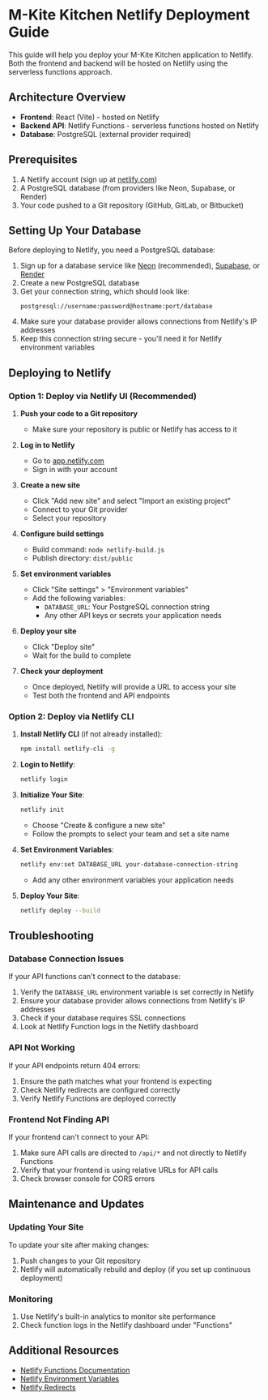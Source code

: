 # M-Kite Kitchen Netlify Deployment Guide

This guide will help you deploy your M-Kite Kitchen application to Netlify. Both the frontend and backend will be hosted on Netlify using the serverless functions approach.

## Architecture Overview

- **Frontend**: React (Vite) - hosted on Netlify
- **Backend API**: Netlify Functions - serverless functions hosted on Netlify
- **Database**: PostgreSQL (external provider required)

## Prerequisites

1. A Netlify account (sign up at [netlify.com](https://netlify.com))
2. A PostgreSQL database (from providers like Neon, Supabase, or Render)
3. Your code pushed to a Git repository (GitHub, GitLab, or Bitbucket)

## Setting Up Your Database

Before deploying to Netlify, you need a PostgreSQL database:

1. Sign up for a database service like [Neon](https://neon.tech/) (recommended), [Supabase](https://supabase.com/), or [Render](https://render.com/)
2. Create a new PostgreSQL database
3. Get your connection string, which should look like:
   ```
   postgresql://username:password@hostname:port/database
   ```
4. Make sure your database provider allows connections from Netlify's IP addresses
5. Keep this connection string secure - you'll need it for Netlify environment variables

## Deploying to Netlify

### Option 1: Deploy via Netlify UI (Recommended)

1. **Push your code to a Git repository**
   - Make sure your repository is public or Netlify has access to it

2. **Log in to Netlify**
   - Go to [app.netlify.com](https://app.netlify.com/)
   - Sign in with your account

3. **Create a new site**
   - Click "Add new site" and select "Import an existing project"
   - Connect to your Git provider
   - Select your repository

4. **Configure build settings**
   - Build command: `node netlify-build.js`
   - Publish directory: `dist/public`

5. **Set environment variables**
   - Click "Site settings" > "Environment variables"
   - Add the following variables:
     - `DATABASE_URL`: Your PostgreSQL connection string
     - Any other API keys or secrets your application needs

6. **Deploy your site**
   - Click "Deploy site"
   - Wait for the build to complete

7. **Check your deployment**
   - Once deployed, Netlify will provide a URL to access your site
   - Test both the frontend and API endpoints

### Option 2: Deploy via Netlify CLI

1. **Install Netlify CLI** (if not already installed):
   ```bash
   npm install netlify-cli -g
   ```

2. **Login to Netlify**:
   ```bash
   netlify login
   ```

3. **Initialize Your Site**:
   ```bash
   netlify init
   ```
   - Choose "Create & configure a new site"
   - Follow the prompts to select your team and set a site name

4. **Set Environment Variables**:
   ```bash
   netlify env:set DATABASE_URL your-database-connection-string
   ```
   - Add any other environment variables your application needs

5. **Deploy Your Site**:
   ```bash
   netlify deploy --build
   ```

## Troubleshooting

### Database Connection Issues

If your API functions can't connect to the database:

1. Verify the `DATABASE_URL` environment variable is set correctly in Netlify
2. Ensure your database provider allows connections from Netlify's IP addresses
3. Check if your database requires SSL connections
4. Look at Netlify Function logs in the Netlify dashboard

### API Not Working

If your API endpoints return 404 errors:

1. Ensure the path matches what your frontend is expecting
2. Check Netlify redirects are configured correctly
3. Verify Netlify Functions are deployed correctly

### Frontend Not Finding API

If your frontend can't connect to your API:

1. Make sure API calls are directed to `/api/*` and not directly to Netlify Functions
2. Verify that your frontend is using relative URLs for API calls
3. Check browser console for CORS errors

## Maintenance and Updates

### Updating Your Site

To update your site after making changes:

1. Push changes to your Git repository
2. Netlify will automatically rebuild and deploy (if you set up continuous deployment)

### Monitoring

1. Use Netlify's built-in analytics to monitor site performance
2. Check function logs in the Netlify dashboard under "Functions"

## Additional Resources

- [Netlify Functions Documentation](https://docs.netlify.com/functions/overview/)
- [Netlify Environment Variables](https://docs.netlify.com/configure-builds/environment-variables/)
- [Netlify Redirects](https://docs.netlify.com/routing/redirects/)